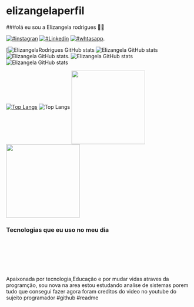 # elizangelaperfil
###olá eu sou a Elizangela rodrigues 🫶🏻

[![#instagran](https://img.shields.io/badge/Instagram-E4405F?style=for-the-badge&logo=instagram&logoColor=white)](
https://www.instagram.com/ely_digital_oficial?igsh=bWRnMGNleWsyNGt0&utm_source=qr)
[![#Linkedin](https://img.shields.io/badge/LinkedIn-0077B5?style=for-the-badge&logo=linkedin&logoColor=white)](
https://www.linkedin.com/in/eliz%C3%A2ngela-rodrigues/)
[![#whtasapp](https://img.shields.io/badge/WhatsApp-25D366?style=for-the-badge&logo=whatsapp&logoColor=white)](https://whatsapp.com/dl).

[![ElizangelaRodrigues GitHub stats](https://github-readme-stats.vercel.app/api?username=Elizangelarodrigues&show_icons=true&theme=dracula)
![Elizangela GitHub stats](https://github-readme-stats.vercel.app/api?username=Elizangela&hide=contribs,prsicons=true&theme=merko)
![Elizangela GitHub stats](https://github-readme-stats.vercel.app/api?username=Elizangelaa&hide=contribs,prsicons=true&theme=tokyonight).
![Elizangela GitHub stats](https://github-readme-stats.vercel.app/api?username=Elizangela&show=reviews,discussions_started,discussions_answered,prs_merged,prs_merged_percentageicons=true&theme=highcontrast)
![Elizangela GitHub stats](https://github-readme-stats.vercel.app/api?username=Elizangela&showicons=true&theme=synthwave)

[![Top Langs](https://github-readme-stats.vercel.app/api/top-langs/?username=E&layout=pie)](https://github.com/elizangela18/github-readme-stats)
![Top Langs](https://github-readme-stats.vercel.app/api/top-langs/?username=E&hide_progress=true)
<a href="https://github.com/elizangela18/github-readme-stats">
  <img height=200 align="center" src="https://github-readme-stats.vercel.app/api?username=elizangela18" />
</a>
<a href="https://github.com/elizangela18/convoychat">
  <img height=200 align="center" src="https://github-readme-stats.vercel.app/api/top-langs?username=elizangela18&layout=compact&langs_count=8&card_width=320" />
</a>
### Tecnologias que eu uso no meu dia

<div style="display:inline_block"><br/>
<img olign="center" alt html5" src="https://img.shields.io/badge/HTML-239120?style=for-the-badge&logo=html5&logoColor=white"/>
</div>
<div style="display:inline_block"><br/>
<img olign="center" alt html5" src="https://img.shields.io/badge/CSS-239120?&style=for-the-badge&logo=css3&logoColor=white"/>
</div>
<div style="display:inline_block"><br/>
<img olign="center" alt html5" src="https://img.shields.io/badge/JavaScript-F7DF1E?style=for-the-badge&logo=javascript&logoColor=black"/>
</div>
<div style="display:inline_block"><br/>
<img olign="center" alt html5" src="https://img.shields.io/badge/Python-3776AB?style=for-the-badge&logo=python&logoColor=white"/>
</div><br/>

Apaixonada por tecnologia,Educação e por mudar vidas atraves da programção, sou nova na area estou estudando analise de sistemas porem tudo que consegui fazer agora foram creditos do video no youtube do sujeito programador 
#github #readme

